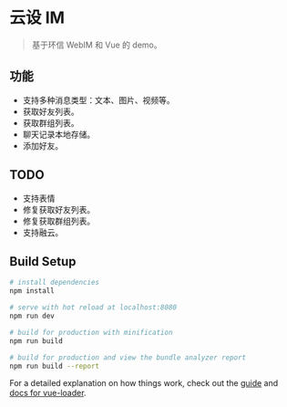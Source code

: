 # 云设 IM

> 基于环信 WebIM 和 Vue 的 demo。

## 功能

* 支持多种消息类型：文本、图片、视频等。
* 获取好友列表。
* 获取群组列表。
* 聊天记录本地存储。
* 添加好友。

## TODO

* 支持表情
* 修复获取好友列表。
* 修复获取群组列表。
* 支持融云。

## Build Setup

``` bash
# install dependencies
npm install

# serve with hot reload at localhost:8080
npm run dev

# build for production with minification
npm run build

# build for production and view the bundle analyzer report
npm run build --report
```

For a detailed explanation on how things work, check out the [guide](http://vuejs-templates.github.io/webpack/) and [docs for vue-loader](http://vuejs.github.io/vue-loader).

